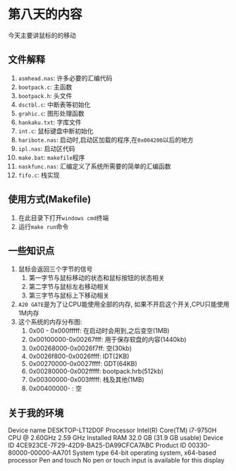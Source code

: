 # 第八天的内容

今天主要讲鼠标的的移动





## 文件解释

1. `asmhead.nas`: 许多必要的汇编代码
2. `bootpack.c`: 主函数
3. `bootpack.h`: 头文件
4. `dsctbl.c`: 中断表等初始化
5. `grahic.c`: 图形处理函数
6. `hankaku.txt`: 字库文件
7. `int.c`: 鼠标键盘中断初始化
8. `haribote.nas`: 启动时,启动区加载的程序,在`0x004200`以后的地方
9. `ipl.nas`: 启动区代码
10. `make.bat`: `makefile`程序
11. `naskfunc.nas`: 汇编定义了系统所需要的简单的汇编函数
12. `fifo.c`: 栈实现



## 使用方式(Makefile)

1. 在此目录下打开`windows cmd`终端
2. 运行`make run`命令

## 一些知识点

1. 鼠标会返回三个字节的信号
   1. 第一字节与鼠标移动的状态和鼠标按钮的状态相关
   2. 第二字节与鼠标左右移动相关
   3. 第三字节与鼠标上下移动相关
2. `A20 GATE`是为了让CPU能使用全部的内存, 如果不开启这个开关,CPU只能使用1M内存
3. 这个系统的内存分布图:
   1. 0x00 - 0x000fffff: 在启动时会用到,之后变空(1MB)
   2. 0x00100000-0x00267fff: 用于保存软盘的内容(1440kb)
   3. 0x00268000-0x0026f7ff: 空(30kb)
   4. 0x0026f800-0x0026ffff: IDT(2KB)
   5. 0x00270000-0x0027ffff: GDT(64KB)
   6. 0x00280000-0x002fffff: bootpack.hrb(512kb)
   7. 0x00300000-0x003fffff: 栈及其他(1MB)
   8. 0x00400000-                 : 空



## 关于我的环境

Device name	DESKTOP-LT12D0F
Processor	Intel(R) Core(TM) i7-9750H CPU @ 2.60GHz   2.59 GHz
Installed RAM	32.0 GB (31.9 GB usable)
Device ID	4CE923CE-7F29-42D9-BA25-DA99CFCA7ABC
Product ID	00330-80000-00000-AA701
System type	64-bit operating system, x64-based processor
Pen and touch	No pen or touch input is available for this display
